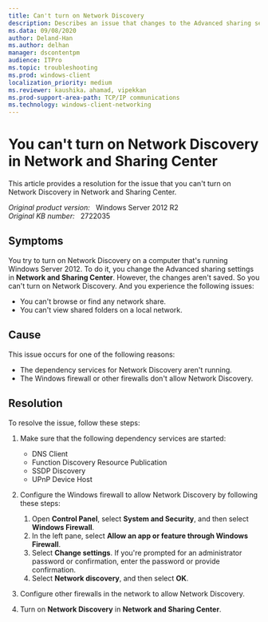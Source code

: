 ```yaml
---
title: Can't turn on Network Discovery
description: Describes an issue that changes to the Advanced sharing settings in **Network and Sharing Center** aren't saved. So you can't turn on Network Discovery.
ms.data: 09/08/2020
author: Deland-Han
ms.author: delhan
manager: dscontentpm
audience: ITPro
ms.topic: troubleshooting
ms.prod: windows-client
localization_priority: medium
ms.reviewer: kaushika，ahamad, vipekkan
ms.prod-support-area-path: TCP/IP communications
ms.technology: windows-client-networking
---
```

# You can't turn on Network Discovery in Network and Sharing Center

This article provides a resolution for the issue that you can't turn on Network Discovery in Network and Sharing Center.

_Original product version:_ &nbsp; Windows Server 2012 R2  
_Original KB number:_ &nbsp; 2722035

## Symptoms

You try to turn on Network Discovery on a computer that's running Windows Server 2012. To do it, you change the Advanced sharing settings in **Network and Sharing Center**. However, the changes aren't saved. So you can't turn on Network Discovery. And you experience the following issues:

- You can't browse or find any network share.
- You can't view shared folders on a local network.

## Cause

This issue occurs for one of the following reasons:

- The dependency services for Network Discovery aren't running.
- The Windows firewall or other firewalls don't allow Network Discovery.

## Resolution

To resolve the issue, follow these steps:

1. Make sure that the following dependency services are started:
   - DNS Client
   - Function Discovery Resource Publication
   - SSDP Discovery
   - UPnP Device Host

2. Configure the Windows firewall to allow Network Discovery by following these steps:

      1. Open **Control Panel**, select **System and Security**, and then select **Windows Firewall**.
      2. In the left pane, select **Allow an app or feature through Windows Firewall**.
      3. Select **Change settings**. If you're prompted for an administrator password or confirmation, enter the password or provide confirmation.
      4. Select **Network discovery**, and then select **OK**.

3. Configure other firewalls in the network to allow Network Discovery.
4. Turn on **Network Discovery** in **Network and Sharing Center**.
